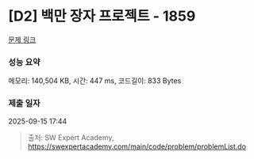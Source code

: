 # [D2] 백만 장자 프로젝트 - 1859 

[문제 링크](https://swexpertacademy.com/main/code/problem/problemDetail.do?contestProbId=AV5LrsUaDxcDFAXc) 

### 성능 요약

메모리: 140,504 KB, 시간: 447 ms, 코드길이: 833 Bytes

### 제출 일자

2025-09-15 17:44



> 출처: SW Expert Academy, https://swexpertacademy.com/main/code/problem/problemList.do